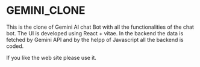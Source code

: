 # GEMINI_CLONE
This is the clone of Gemini AI chat Bot with all the functionalities of the chat bot.
The UI is developed using React + vitae.
In the backend the data is fetched by Gemini API and by the helpp of Javascript all the backend is coded.

If you like the web site please use it.
